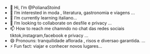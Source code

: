 - 👋 Hi, I’m @PolianaStoind
- 👀 I’m interested in moda , literatura, gastronomia e viagens  ...
- 🌱 I’m currently learning italiano...
- 💞️ I’m looking to collaborate on desfile e privacy ...
- 📫 How to reach me  chamndo no chat das redes sociais tiktok,instagram,facebook e privacy ...
- 😄 Pronouns: tranquilidade aflorada , risos e diversao garantida. ...
- ⚡ Fun fact: viajar e conhecer novos lugares...

<!---
PolianaStoind/PolianaStoind is a ✨ special ✨ repository because its `README.md` (this file) appears on your GitHub profile.
You can click the Preview link to take a look at your changes.
--->
